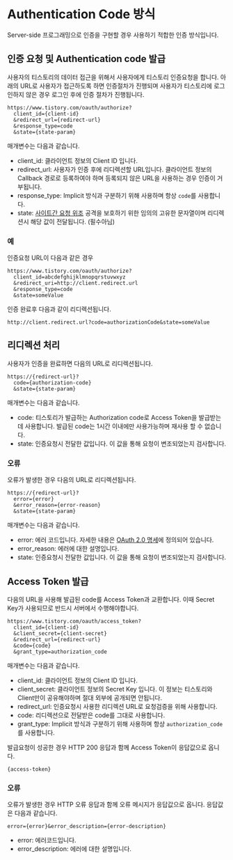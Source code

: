 # Authentication Code 방식

Server-side 프로그래밍으로 인증을 구현할 경우 사용하기 적합한 인증 방식입니다.

## 인증 요청 및 Authentication code 발급

사용자의 티스토리의 데이터 접근을 위해서 사용자에게 티스토리 인증요청을 합니다. 아래의 URL로 사용자가 접근하도록 하면 인증절차가 진행되며 사용자가 티스토리에 로그인하지 않은 경우 로그인 후에 인증 절차가 진행됩니다.

```
https://www.tistory.com/oauth/authorize?
  client_id={client-id}
  &redirect_url={redirect-url}
  &response_type=code
  &state={state-param}
```

매개변수는 다음과 같습니다.

- client_id: 클라이언트 정보의 Client ID 입니다.
- redirect_url: 사용자가 인증 후에 리디렉션할 URL입니다. 클라이언트 정보의 Callback 경로로 등록하여야 하며 등록되지 않은 URL을 사용하는 경우 인증이 거부됩니다.
- response_type: Implicit 방식과 구분하기 위해 사용하며 항상 `code`를 사용합니다.
- state:  [사이트간 요청 위조](https://en.wikipedia.org/wiki/Cross-site_request_forgery) 공격을 보호하기 위한 임의의 고유한 문자열이며 리디렉션시 해당 값이 전달됩니다. (필수아님)

### 예

인증요청 URL이 다음과 같은 경우

```
https://www.tistory.com/oauth/authorize?
  client_id=abcdefghijklmnopqrstuvwxyz
  &redirect_uri=http://client.redirect.url
  &response_type=code
  &state=someValue
```

인증 완료후 다음과 같이 리디렉션됩니다.

```
http://client.redirect.url?code=authorizationCode&state=someValue
```

## 리디렉션 처리

사용자가 인증을 완료하면 다음의 URL로 리디렉션됩니다.

```
https://{redirect-url}?
  code={authorization-code}
  &state={state-param}
```

매개변수는 다음과 같습니다.

- code: 티스토리가 발급하는 Authorization code로 Access Token을 발급받는데 사용합니다. 발급된 code는 1시간 이내에만 사용가능하며 재사용 할 수 없습니다.
- state: 인증요청시 전달한 값입니다. 이 값을 통해 요청이 변조되었는지 검사합니다.


### 오류

오류가 발생한 경우 다음의 URL로 리디렉션됩니다.

```
https://{redirect-url}?
  error={error}
  &error_reason={error-reason}
  &state={state-param}
```

매개변수는 다음과 같습니다.

- error: 에러 코드입니다. 자세한 내용은 [OAuth 2.0 명세](https://tools.ietf.org/html/rfc6749#section-4.1.2.1)에 정의되어 있습니다.
- error_reason: 에러에 대한 설명입니다.
- state: 인증요청시 전달한 값입니다. 이 값을 통해 요청이 변조되었는지 검사합니다.

## Access Token 발급

다음의 URL을 사용해 발급된 code를 Access Token과 교환합니다. 이때 Secret Key가 사용되므로 반드시 서버에서 수행해야합니다.

```
https://www.tistory.com/oauth/access_token?
  client_id={client-id}
  &client_secret={client-secret}
  &redirect_url={redirect-url}
  &code={code}
  &grant_type=authorization_code
```

매개변수는 다음과 같습니다.

- client_id: 클라이언트 정보의 Client ID 입니다.
- client_secret: 클라이언트 정보의 Secret Key 입니다. 이 정보는 티스토리와 Client만이 공유해야하며 절대 외부에 공개되면 안됩니다.
- redirect_url: 인증요청시 사용한 리디렉션 URL로 요청검증을 위해 사용합니다.
- code: 리디렉션으로 전달받은 code를 그대로 사용합니다.
- grant_type: Implicit 방식과 구분하기 위해 사용하며 항상 `authorization_code`를 사용합니다.

발급요청이 성공한 경우 HTTP 200 응답과 함께 Access Token이 응답값으로 옵니다.

```
{access-token}
```

### 오류

오류가 발생한 경우 HTTP 오류 응답과 함께 오류 메시지가 응답값으로 옵니다. 응답값은 다음과 같습니다.

```
error={error}&error_description={error-description}
```

- error: 에러코드입니다.
- error_description: 에러에 대한 설명입니다.
